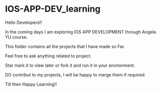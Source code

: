 # IOS-APP-DEV_learning
Hello Developers!!

In the coming days I am exploring IOS APP DEVELOPMENT through Angela YU course.

This folder contains all the projects that I have made so Far.

Feel free to ask anything related to project.

Star mark it to view later or fork it and run it in your environment.

DO contribut to my projects, I will be happy to merge them if required.

Till then Happy Learning!!

